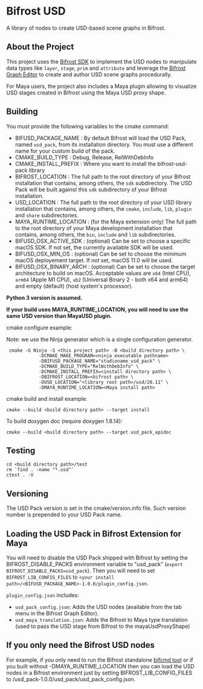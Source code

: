 Bifrost USD
==========

A library of nodes to create USD-based scene graphs in Bifrost.


## About the Project

This project uses the [Bifrost SDK](https://help.autodesk.com/view/BIFROST/ENU/?guid=Bifrost_DevHelp_BifrostSDKAminoAPI_html) to implement the USD nodes to 
manipulate data types like `layer`, `stage`, `prim` and `attribute` and leverage the [Bifrost Graph Editor](https://help.autodesk.com/view/BIFROST/ENU/?guid=Bifrost_Common_working_in_bifrost_html) to create and author USD scene graphs procedurally.

For Maya users, the project also includes a Maya plugin allowing to visualize USD stages created in Bifrost using the Maya USD proxy shape.

## Building

You must provide the following variables to the cmake command:

* BIFUSD_PACKAGE_NAME : By default Bifrost will load the USD Pack, named `usd_pack`, from its installation directory. You must use a different name for your custom build of the pack.
* CMAKE_BUILD_TYPE : Debug, Release, RelWithDebInfo
* CMAKE_INSTALL_PREFIX : Where you want to install the bifrost-usd-pack library
* BIFROST_LOCATION : The full path to the root directory of your Bifrost installation that contains, among others, the `sdk` subdirectory. The USD Pack will be built against this `sdk` subdirectory of your Bifrost installation.
* USD_LOCATION : The full path to the root directory of your USD library installation that contains, among others, the `cmake`, `include`, `lib`, `plugin` and `share` subdirectories.
* MAYA_RUNTIME_LOCATION : (for the Maya extension only) The full path to the root directory of your Maya development installation that contains, among others, the `bin`, `include` and `lib` subdirectories.
* BIFUSD_OSX_ACTIVE_SDK : (optional) Can be set to choose a specific macOS SDK. If not set, the currently available SDK will be used.
* BIFUSD_OSX_MIN_OS : (optional) Can be set to choose the minimum macOS deployement target. If not set, macOS 11.0 will be used.
* BIFUSD_OSX_BINARY_ARCH : (optional) Can be set to choose the target architecture to build on macOS. Acceptable values are `x64` (Intel CPU), `arm64` (Apple M1 CPU), `ub2` (Universal Binary 2 - both x64 and arm64) and empty (default) (host system's processor).

__Python 3 version is assumed.__

__If your build uses MAYA_RUNTIME_LOCATION, you will need to use the same USD version than MayaUSD plugin.__


cmake configure example:

Note: we use the Ninja generator which is a single configuration generator.

```
 cmake -G Ninja -S <this project path> -B <build directory path> \
            -DCMAKE_MAKE_PROGRAM=<ninja executable pathname>
            -DBIFUSD_PACKAGE_NAME="studioname_usd_pack" \
            -DCMAKE_BUILD_TYPE="RelWithDebInfo" \
            -DCMAKE_INSTALL_PREFIX=<install directory path> \
            -DBIFROST_LOCATION=<bifrost path> \
            -DUSD_LOCATION="<library root path>/usd/20.11" \
            -DMAYA_RUNTIME_LOCATION=<Maya install path>
```

cmake build and install example:
```
cmake --build <build directory path> --target install
```

To build doxygen doc (require doxygen 1.8.14):
```
cmake --build <build directory path> --target usd_pack_apidoc
```

## Testing

```
cd <build directory path>/test
rm `find . -name "*.usd"`
ctest . -V
```

## Versioning
The USD Pack version is set in the cmake/version.info file. Such version number is prepended to your USD Pack name.

## Loading the USD Pack in Bifrost Extension for Maya
You will need to disable the USD Pack shipped with Bifrost by setting the BIFROST_DISABLE_PACKS environment variable to "usd_pack" (`export BIFROST_DISABLE_PACKS=usd_pack`).
Then you will need to set `BIFROST_LIB_CONFIG_FILES` to `<your install path>/<BIFUSD_PACKAGE_NAME>-1.0.0/plugin_config.json`.

`plugin_config.json` includes:
* `usd_pack_config.json`: Adds the USD nodes (available from the tab menu in the Bifrost Graph Editor).
* `usd_maya_translation.json`: Adds the Bifrost to Maya type translation (used to pass the USD stage from Bifrost to the mayaUsdProxyShape)  


## If you only need the Bifrost USD nodes
For example, if you only need to run the Bifrost standalone [bifcmd tool](https://help.autodesk.com/view/BIFROST/ENU/?guid=Bifrost_Common_bifcmd_Using_bifcmd_html) or if you built without -DMAYA_RUNTIME_LOCATION then you can load the USD nodes in a Bifrost environment just by setting BIFROST_LIB_CONFIG_FILES to <your install path>/usd_pack-1.0.0/usd_pack/usd_pack_config.json.
